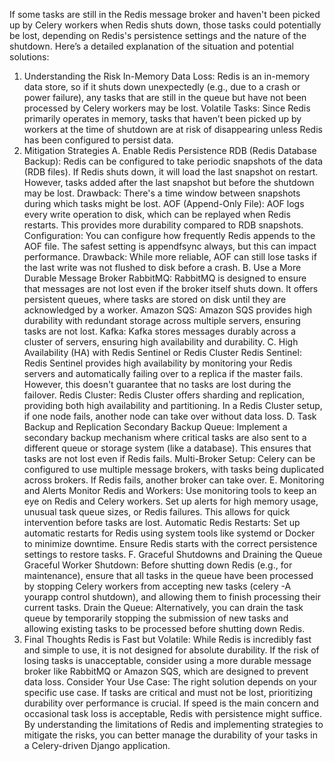 If some tasks are still in the Redis message broker and haven't been picked up by Celery workers when Redis shuts down, those tasks could potentially be lost, depending on Redis's persistence settings and the nature of the shutdown. Here’s a detailed explanation of the situation and potential solutions:

1. Understanding the Risk
In-Memory Data Loss: Redis is an in-memory data store, so if it shuts down unexpectedly (e.g., due to a crash or power failure), any tasks that are still in the queue but have not been processed by Celery workers may be lost.
Volatile Tasks: Since Redis primarily operates in memory, tasks that haven’t been picked up by workers at the time of shutdown are at risk of disappearing unless Redis has been configured to persist data.
2. Mitigation Strategies
A. Enable Redis Persistence
RDB (Redis Database Backup):
Redis can be configured to take periodic snapshots of the data (RDB files). If Redis shuts down, it will load the last snapshot on restart. However, tasks added after the last snapshot but before the shutdown may be lost.
Drawback: There's a time window between snapshots during which tasks might be lost.
AOF (Append-Only File):
AOF logs every write operation to disk, which can be replayed when Redis restarts. This provides more durability compared to RDB snapshots.
Configuration: You can configure how frequently Redis appends to the AOF file. The safest setting is appendfsync always, but this can impact performance.
Drawback: While more reliable, AOF can still lose tasks if the last write was not flushed to disk before a crash.
B. Use a More Durable Message Broker
RabbitMQ:
RabbitMQ is designed to ensure that messages are not lost even if the broker itself shuts down. It offers persistent queues, where tasks are stored on disk until they are acknowledged by a worker.
Amazon SQS:
Amazon SQS provides high durability with redundant storage across multiple servers, ensuring tasks are not lost.
Kafka:
Kafka stores messages durably across a cluster of servers, ensuring high availability and durability.
C. High Availability (HA) with Redis Sentinel or Redis Cluster
Redis Sentinel:
Redis Sentinel provides high availability by monitoring your Redis servers and automatically failing over to a replica if the master fails. However, this doesn't guarantee that no tasks are lost during the failover.
Redis Cluster:
Redis Cluster offers sharding and replication, providing both high availability and partitioning. In a Redis Cluster setup, if one node fails, another node can take over without data loss.
D. Task Backup and Replication
Secondary Backup Queue:
Implement a secondary backup mechanism where critical tasks are also sent to a different queue or storage system (like a database). This ensures that tasks are not lost even if Redis fails.
Multi-Broker Setup:
Celery can be configured to use multiple message brokers, with tasks being duplicated across brokers. If Redis fails, another broker can take over.
E. Monitoring and Alerts
Monitor Redis and Workers:
Use monitoring tools to keep an eye on Redis and Celery workers. Set up alerts for high memory usage, unusual task queue sizes, or Redis failures. This allows for quick intervention before tasks are lost.
Automatic Redis Restarts:
Set up automatic restarts for Redis using system tools like systemd or Docker to minimize downtime. Ensure Redis starts with the correct persistence settings to restore tasks.
F. Graceful Shutdowns and Draining the Queue
Graceful Worker Shutdown:
Before shutting down Redis (e.g., for maintenance), ensure that all tasks in the queue have been processed by stopping Celery workers from accepting new tasks (celery -A yourapp control shutdown), and allowing them to finish processing their current tasks.
Drain the Queue:
Alternatively, you can drain the task queue by temporarily stopping the submission of new tasks and allowing existing tasks to be processed before shutting down Redis.
3. Final Thoughts
Redis is Fast but Volatile: While Redis is incredibly fast and simple to use, it is not designed for absolute durability. If the risk of losing tasks is unacceptable, consider using a more durable message broker like RabbitMQ or Amazon SQS, which are designed to prevent data loss.
Consider Your Use Case: The right solution depends on your specific use case. If tasks are critical and must not be lost, prioritizing durability over performance is crucial. If speed is the main concern and occasional task loss is acceptable, Redis with persistence might suffice.
By understanding the limitations of Redis and implementing strategies to mitigate the risks, you can better manage the durability of your tasks in a Celery-driven Django application.